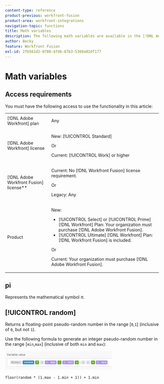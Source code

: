 ```yaml
---
content-type: reference
product-previous: workfront-fusion
product-area: workfront-integrations
navigation-topic: functions
title: Math variables
description: The following math variables are available in the [!DNL Adobe Workfront Fusion mapping] panel.
author: Becky
feature: Workfront Fusion
exl-id: 2fb561d2-0780-4fd6-87b3-5360a02df177
---
```

# Math variables

<!--Audited: 4/2024-->

## Access requirements

You must have the following access to use the functionality in this article:

<table style="table-layout:auto"> 
 <col>  
 <col>  
 <tbody>  
  <tr>  
   <td role="rowheader">[!DNL Adobe Workfront] plan</td>  
   <td> <p>Any</p> </td>  
  </tr>  
  <tr data-mc-conditions="">  
   <td role="rowheader">[!DNL Adobe Workfront] license</td>  
   <td> <p>New: [!UICONTROL Standard]</p><p>Or</p><p>Current: [!UICONTROL Work] or higher</p> </td>  
  </tr>  
  <tr>  
   <td role="rowheader">[!DNL Adobe Workfront Fusion] license**</td>  
   <td> 
   <p>Current: No [!DNL Workfront Fusion] license requirement.</p> 
   <p>Or</p> 
   <p>Legacy: Any </p> 
   </td>  
  </tr>  
  <tr>  
   <td role="rowheader">Product</td>  
   <td> 
   <p>New:</p> <ul><li>[!UICONTROL Select] or [!UICONTROL Prime] [!DNL Workfront] Plan: Your organization must purchase [!DNL Adobe Workfront Fusion].</li><li>[!UICONTROL Ultimate] [!DNL Workfront] Plan: [!DNL Workfront Fusion] is included.</li></ul> 
   <p>Or</p> 
   <p>Current: Your organization must purchase [!DNL Adobe Workfront Fusion].</p> 
   </td>  
  </tr> 
 </tbody>  
</table>  

<!--For more detail about the information in this table, see [Access requirements in Workfront documentation](/help/quicksilver/administration-and-setup/add-users/access-levels-and-object-permissions/access-level-requirements-in-documentation.md).--> 

<!--For information on [!DNL Adobe Workfront Fusion] licenses, see [[!DNL Adobe Workfront Fusion] licenses](../../workfront-fusion/get-started/license-automation-vs-integration.md).-->

## pi

Represents the mathematical symbol $\pi$.

## [!UICONTROL random]

Returns a floating-point pseudo-random number in the range [`0`,`1`] (inclusive of `0`, but not `1`).

Use the following formula to generate an integer pseudo-random number in the range [`min`,`max`] (inclusive of both `min` and `max`):

![](assets/math-variable-random-350x61.png)

```
floor(random * (1.max - 1.min + 1)) + 1.min
```

